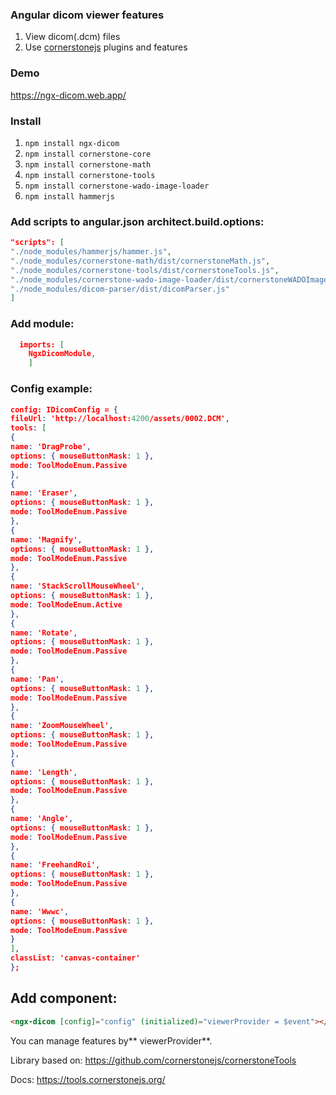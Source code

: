 ### Angular dicom viewer features
1. View dicom(.dcm) files
2. Use [cornerstonejs](https://tools.cornerstonejs.org/ "cornerstonejs") plugins and features

### Demo
https://ngx-dicom.web.app/

### Install

1. `npm install ngx-dicom`
2. `npm install cornerstone-core`
3. `npm install cornerstone-math`
4. `npm install cornerstone-tools`
5. `npm install cornerstone-wado-image-loader`
6. `npm install hammerjs`

### Add scripts to angular.json architect.build.options:
```json
"scripts": [
"./node_modules/hammerjs/hammer.js",
"./node_modules/cornerstone-math/dist/cornerstoneMath.js",
"./node_modules/cornerstone-tools/dist/cornerstoneTools.js",
"./node_modules/cornerstone-wado-image-loader/dist/cornerstoneWADOImageLoader.bundle.min.js",
"./node_modules/dicom-parser/dist/dicomParser.js"
]
```

### Add module:

```json
  imports: [
    NgxDicomModule,
	]
```

### Config example:

```json
config: IDicomConfig = {
fileUrl: 'http://localhost:4200/assets/0002.DCM',
tools: [
{
name: 'DragProbe',
options: { mouseButtonMask: 1 },
mode: ToolModeEnum.Passive
},
{
name: 'Eraser',
options: { mouseButtonMask: 1 },
mode: ToolModeEnum.Passive
},
{
name: 'Magnify',
options: { mouseButtonMask: 1 },
mode: ToolModeEnum.Passive
},
{
name: 'StackScrollMouseWheel',
options: { mouseButtonMask: 1 },
mode: ToolModeEnum.Active
},
{
name: 'Rotate',
options: { mouseButtonMask: 1 },
mode: ToolModeEnum.Passive
},
{
name: 'Pan',
options: { mouseButtonMask: 1 },
mode: ToolModeEnum.Passive
},
{
name: 'ZoomMouseWheel',
options: { mouseButtonMask: 1 },
mode: ToolModeEnum.Passive
},
{
name: 'Length',
options: { mouseButtonMask: 1 },
mode: ToolModeEnum.Passive
},
{
name: 'Angle',
options: { mouseButtonMask: 1 },
mode: ToolModeEnum.Passive
},
{
name: 'FreehandRoi',
options: { mouseButtonMask: 1 },
mode: ToolModeEnum.Passive
},
{
name: 'Wwwc',
options: { mouseButtonMask: 1 },
mode: ToolModeEnum.Passive
}
],
classList: 'canvas-container'
};
```
## Add component:

```html
<ngx-dicom [config]="config" (initialized)="viewerProvider = $event"></ngx-dicom>
```

You can manage features by** viewerProvider**.

Library based on: https://github.com/cornerstonejs/cornerstoneTools

Docs: https://tools.cornerstonejs.org/

